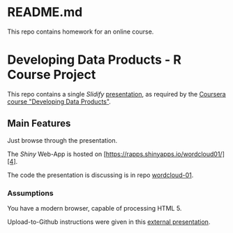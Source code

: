 # README.md

This repo contains homework for an online course.



Developing Data Products - R Course Project
=======================

This repo contains a single *Slidify* [presentation][5], as required by  the [Coursera course "Developing Data Products"][1]. 


Main Features
-------------
Just  browse through the presentation.


The  *Shiny* Web-App is hosted on [https://rapps.shinyapps.io/wordcloud01/][4].


The code the presentation is discussing is in repo [wordcloud-01][3].


### Assumptions

You have a modern browser, capable of processing HTML 5.

Upload-to-Github instructions were given in this [external presentation][2].   

 [1]: http://datasciencespecialization.github.io/ddp/
 [2]: http://rpubs.com/thoughtfulbloke/25103
 [3]: https://github.com/knbknb/wordcloud-01
 [4]: https://rapps.shinyapps.io/wordcloud01/
 [5]: http://knbknb.github.io/wordcloud-01-pitch/index.html
